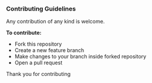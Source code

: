 <!-- Contribuing Guilde -->

### Contributing Guidelines

Any contribution of any kind is welcome.

**To contribute:**
- Fork this repository
- Create a new feature branch
- Make changes to your branch inside forked repository
- Open a pull request


Thank you for contributing 
